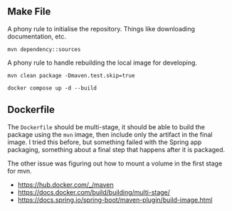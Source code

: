 ## Make File

A phony rule to initialise the repository. Things like downloading documentation, etc.

```
mvn dependency::sources
```

A phony rule to handle rebuilding the local image for developing.

```
mvn clean package -Dmaven.test.skip=true
```

```
docker compose up -d --build
```

## Dockerfile

The `Dockerfile` should be multi-stage, it should be able to build the package using the `mvn` image,
then include only the artifact in the final image. I tried this before, but something failed with the Spring app packaging,
something about a final step that happens after it is packaged.

The other issue was figuring out how to mount a volume in the first stage for mvn.

- https://hub.docker.com/_/maven
- https://docs.docker.com/build/building/multi-stage/
- https://docs.spring.io/spring-boot/maven-plugin/build-image.html

